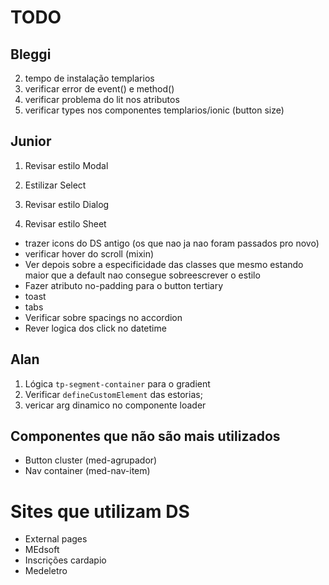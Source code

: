 # TODO

## Bleggi

2. tempo de instalação templarios
3. verificar error de event() e method()
4. verificar problema do lit nos atributos
5. verificar types nos componentes templarios/ionic (button size)

## Junior

1. Revisar estilo Modal
2. Estilizar Select

3. Revisar estilo Dialog
4. Revisar estilo Sheet

- trazer icons do DS antigo (os que nao ja nao foram passados pro novo)
- verificar hover do scroll (mixin)
- Ver depois sobre a especificidade das classes que mesmo estando maior que a default nao consegue sobreescrever o estilo
- Fazer atributo no-padding para o button tertiary
- toast
- tabs
- Verificar sobre spacings no accordion
- Rever logica dos click no datetime

## Alan

1. Lógica `tp-segment-container` para o gradient
2. Verificar `defineCustomElement` das estorias;
3. vericar arg dinamico no componente loader

## Componentes que não são mais utilizados

- Button cluster (med-agrupador)
- Nav container (med-nav-item)

# Sites que utilizam DS

- External pages
- MEdsoft
- Inscrições cardapio
- Medeletro

